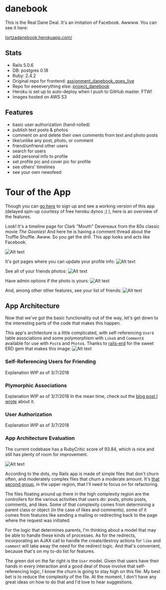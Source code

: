 danebook
========

This is the Real Dane Deal. It's an imitation of Facebook. Awwww.
You can see it here:

[lortzadanebook.herokuapp.com/](https://lortzadanebook.herokuapp.com/)

## Stats
- Rails 5.0.6
- DB: postgres 0.18
- Ruby: 2.4.2
- Original repo for frontend: [assignment_danebook_goes_live](https://github.com/lortza/assignment_danebook_goes_live)
- Repo for eeeeverything else: [project_danebook](https://github.com/lortza/project_danebook)
- Heroku is set up to auto-deploy when I push to GitHub master. FTW!
- Images hosted on AWS S3

## Features

- basic user authorization (hand-rolled)
- publish text posts & photos
- comment on and delete their own comments from text and photo posts
- like/unlike any post, photo, or comment
- friend/unfriend other users
- search for users
- add personal info to profile
- set profile pic and cover pic for profile
- see others' timelines
- see your own newsfeed

# Tour of the App

Though you can [go here](https://lortzadanebook.herokuapp.com/) to sign up and see a working version of this app (delayed spin-up courtesy of free heroku dynos ;) ), here is an overview of the features.

Look! It's a timeline page for Clark "Mouth" Devereaux from the 80s classic movie _The Goonies_! And here he is having a comment thread about the Truffle Shuffle. Awww. So you get the drill. This app looks and acts like Facebook.

![Alt text](/app/assets/images/screenshots/timeline.jpg?raw=true "User Timeline Page")

It's got pages where you can update your profile info:
![Alt text](/app/assets/images/screenshots/profile_edit.png?raw=true "Profile Edit Page")

See all of your friends photos:
![Alt text](/app/assets/images/screenshots/photos_index.png?raw=true "Photos index page")

Have admin options if the photo is yours:
![Alt text](/app/assets/images/screenshots/photos_edit.png?raw=true "Photos closeup modal")

And, among other other features, see your list of friends:
![Alt text](/app/assets/images/screenshots/friends.jpg?raw=true "Friends Page")


## App Architecture
Now that we've got the basic functionality out of the way, let's get down to the interesting parts of the code that makes this happen.

This app's architecture is a little complicated, with self-referencing `User`s table associations and some polymorphism with `Like`s and `Comment`s available for use with `Post`s and `Photo`s. Thanks to [rails-erd](https://github.com/voormedia/rails-erd) for the sweet ERD gem that makes this image:
![Alt text](/app/assets/images/screenshots/erb.png?raw=true "Schema ERD")

### Self-Referencing Users for Friending
Explanation WIP as of 3/7/2018

### Plymorphic Associations
Explanation WIP as of 3/7/2018
In the mean time, check out the [blog post I wrote](http://lortza.github.io/2018/01/30/polymorphic-likes.html) about it.

### User Authorization
Explanation WIP as of 3/7/2018

### App Architecture Evaluation
The current codebase has a RubyCritic score of 93.84, which is nice and still has plenty of room for improvement.

![Alt text](/app/assets/images/screenshots/rubycritic.png?raw=true "RubyCritic stats")

According to the dots, my Rails app is made of simple files that don't churn often, and moderately complex files that churn a moderate amount. It's [that second group](https://github.com/chad/turbulence#hopefully-meaningful-metrics), in the upper region, that I'll need to focus on for refactoring.

The files floating around up there in the high complexity region are the controllers for the various activities that users do: posts, photo posts, comments, and likes. Some of that complexity comes from determining a parent class or object (in the case of likes and comments), some of it comes from features like sending a mailing or redirecting back to the page where the request was initiated.

For the logic that determines parents, I'm thinking about a model that may be able to handle these kinds of processes. As for the redirects, incorporating an AJAX call to handle the create/destroy actions for `like` and `comment` will take away the need for the redirect logic. And that's convenient, because that's on my to-do list for features.

The green dot on the far right is the `User` model. Given that users have their hands in every interaction and a good deal of those involve that self-referencing logic, I know the churn is going to stay high on this file. My best bet is to reduce the complexity of the file. At the moment, I don't have any great ideas on how to do that and I'd love to hear suggestions.


